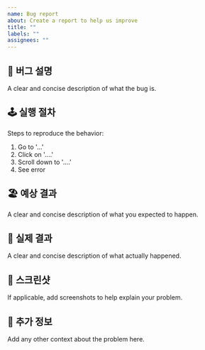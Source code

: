 ```yaml
---
name: Bug report
about: Create a report to help us improve
title: ""
labels: ""
assignees: ""
---
```


## 🚨 버그 설명

A clear and concise description of what the bug is.

## 🕹 실행 절차

Steps to reproduce the behavior:

1. Go to '...'
2. Click on '....'
3. Scroll down to '....'
4. See error

## 🏖 예상 결과

A clear and concise description of what you expected to happen.

## 🌋 실제 결과

A clear and concise description of what actually happened.

## 📸 스크린샷

If applicable, add screenshots to help explain your problem.

## 🔎 추가 정보

Add any other context about the problem here.
